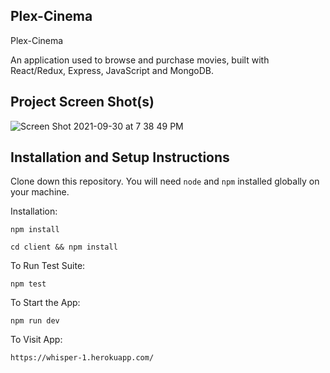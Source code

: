 ## Plex-Cinema


Plex-Cinema 

An application used to browse and purchase movies, built with React/Redux, Express, JavaScript and MongoDB.


## Project Screen Shot(s)
 

![Screen Shot 2021-09-30 at 7 38 49 PM](https://user-images.githubusercontent.com/49844874/135544718-413ab9f1-fdc9-4def-b50b-2af10e7d1ca2.png)

## Installation and Setup Instructions


Clone down this repository. You will need `node` and `npm` installed globally on your machine.  

Installation:

`npm install`  

`cd client && npm install`

To Run Test Suite:  

`npm test`  

To Start the App:

`npm run dev`  

To Visit App:

`https://whisper-1.herokuapp.com/`  
